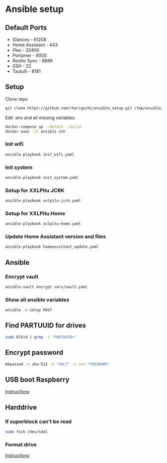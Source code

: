 # Ansible setup

## Default Ports

- Glances - 61208
- Home Assistant - 443
- Plex - 32400
- Portainer - 9000
- Resilio Sync - 8888
- SSH - 22
- Tautulli - 8181

## Setup

Clone repo

```bash
git clone https://github.com/rhoriguchi/ansible_setup.git /tmp/ansible_setup
```

Edit .env and all missing variables.

```bash
docker-compose up --detach --build
docker exec -it ansible zsh
```

### Init wifi

```bash
ansible-playbook init_wifi.yaml
```

### Init system

```bash
ansible-playbook init_system.yaml
```

### Setup for XXLPitu JCRK

```bash
ansible-playbook xxlpitu-jcrk.yaml
```

### Setup for XXLPitu Home

```bash
ansible-playbook xxlpitu-home.yaml
```

### Update Home Assistant version and files

```bash
ansible-playbook homeassistant_update.yaml
```

## Ansible

### Encrypt vault

```bash
ansible-vault encrypt vars/vault.yaml
```

### Show all ansible variables

```bash
ansible -m setup HOST
```

## Find PARTUUID for drives

```bash
sudo blkid | grep -i "PARTUUID="
```

## Encrypt password

```bash
mkpasswd -m sha-512 -S "SALT" -s <<< "PASSWORD"
```

## USB boot Raspberry

[Instructions](ressources/USB_boot_raspberry.md)

## Harddrive

### If superblock can't be read

```bash
sudo fsck /dev/sda1
```

### Format drive

[Instructions](ressources/Format_drive.md)
